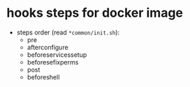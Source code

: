 # hooks steps for docker image
- steps order (read `*common/init.sh`):
    - pre
    - afterconfigure
    - beforeservicessetup
    - beforesefixperms
    - post
    - beforeshell
